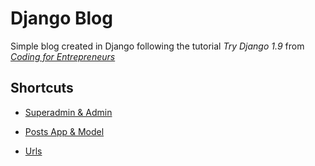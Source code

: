 # Django Blog
Simple blog created in Django
following the tutorial _Try Django 1.9_ from _[Coding for Entrepreneurs](https://www.codingforentrepreneurs.com/projects/try-django-19/)_


## Shortcuts

* [Superadmin & Admin](https://github.com/Michelee/djangoblog/commit/5335aff4a90f4be9df40504e6d5da9fa8f66ca7b)

* [Posts App & Model](https://github.com/Michelee/djangoblog/commit/bd38e19f41eb3f5afd52ef169741492449a22a89)

* [Urls](https://github.com/Michelee/djangoblog/commit/bd38e19f41eb3f5afd52ef169741492449a22a89)